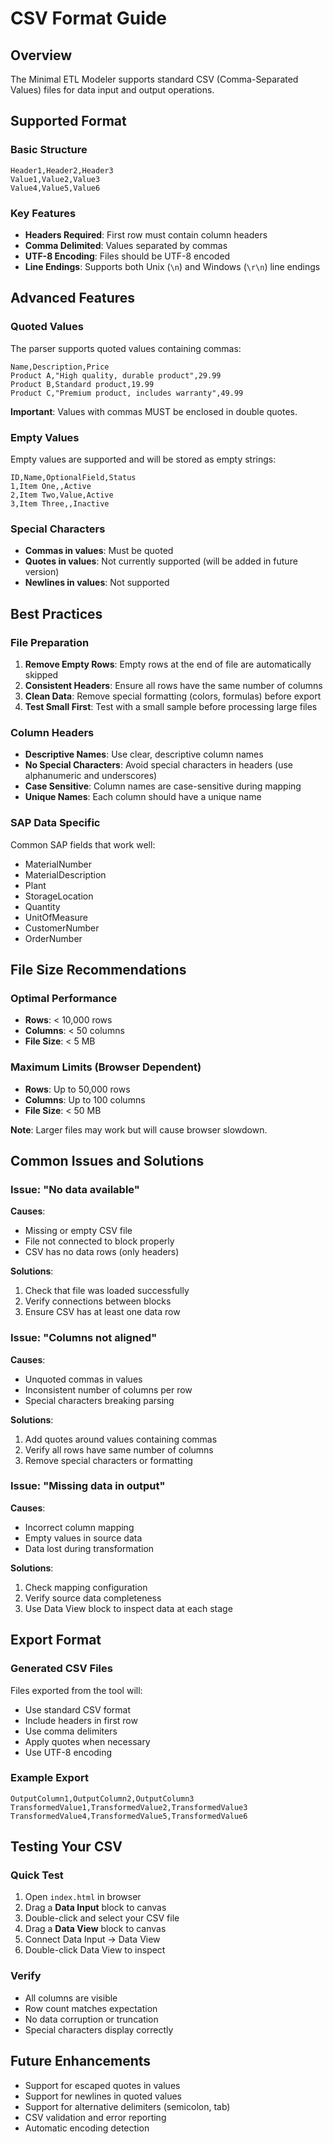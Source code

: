 # CSV Format Guide

## Overview
The Minimal ETL Modeler supports standard CSV (Comma-Separated Values) files for data input and output operations.

## Supported Format

### Basic Structure
```csv
Header1,Header2,Header3
Value1,Value2,Value3
Value4,Value5,Value6
```

### Key Features
- **Headers Required**: First row must contain column headers
- **Comma Delimited**: Values separated by commas
- **UTF-8 Encoding**: Files should be UTF-8 encoded
- **Line Endings**: Supports both Unix (`\n`) and Windows (`\r\n`) line endings

## Advanced Features

### Quoted Values
The parser supports quoted values containing commas:

```csv
Name,Description,Price
Product A,"High quality, durable product",29.99
Product B,Standard product,19.99
Product C,"Premium product, includes warranty",49.99
```

**Important**: Values with commas MUST be enclosed in double quotes.

### Empty Values
Empty values are supported and will be stored as empty strings:

```csv
ID,Name,OptionalField,Status
1,Item One,,Active
2,Item Two,Value,Active
3,Item Three,,Inactive
```

### Special Characters
- **Commas in values**: Must be quoted
- **Quotes in values**: Not currently supported (will be added in future version)
- **Newlines in values**: Not supported

## Best Practices

### File Preparation
1. **Remove Empty Rows**: Empty rows at the end of file are automatically skipped
2. **Consistent Headers**: Ensure all rows have the same number of columns
3. **Clean Data**: Remove special formatting (colors, formulas) before export
4. **Test Small First**: Test with a small sample before processing large files

### Column Headers
- **Descriptive Names**: Use clear, descriptive column names
- **No Special Characters**: Avoid special characters in headers (use alphanumeric and underscores)
- **Case Sensitive**: Column names are case-sensitive during mapping
- **Unique Names**: Each column should have a unique name

### SAP Data Specific
Common SAP fields that work well:
- MaterialNumber
- MaterialDescription
- Plant
- StorageLocation
- Quantity
- UnitOfMeasure
- CustomerNumber
- OrderNumber

## File Size Recommendations

### Optimal Performance
- **Rows**: < 10,000 rows
- **Columns**: < 50 columns
- **File Size**: < 5 MB

### Maximum Limits (Browser Dependent)
- **Rows**: Up to 50,000 rows
- **Columns**: Up to 100 columns
- **File Size**: < 50 MB

**Note**: Larger files may work but will cause browser slowdown.

## Common Issues and Solutions

### Issue: "No data available"
**Causes**:
- Missing or empty CSV file
- File not connected to block properly
- CSV has no data rows (only headers)

**Solutions**:
1. Check that file was loaded successfully
2. Verify connections between blocks
3. Ensure CSV has at least one data row

### Issue: "Columns not aligned"
**Causes**:
- Unquoted commas in values
- Inconsistent number of columns per row
- Special characters breaking parsing

**Solutions**:
1. Add quotes around values containing commas
2. Verify all rows have same number of columns
3. Remove special characters or formatting

### Issue: "Missing data in output"
**Causes**:
- Incorrect column mapping
- Empty values in source data
- Data lost during transformation

**Solutions**:
1. Check mapping configuration
2. Verify source data completeness
3. Use Data View block to inspect data at each stage

## Export Format

### Generated CSV Files
Files exported from the tool will:
- Use standard CSV format
- Include headers in first row
- Use comma delimiters
- Apply quotes when necessary
- Use UTF-8 encoding

### Example Export
```csv
OutputColumn1,OutputColumn2,OutputColumn3
TransformedValue1,TransformedValue2,TransformedValue3
TransformedValue4,TransformedValue5,TransformedValue6
```

## Testing Your CSV

### Quick Test
1. Open `index.html` in browser
2. Drag a **Data Input** block to canvas
3. Double-click and select your CSV file
4. Drag a **Data View** block to canvas
5. Connect Data Input → Data View
6. Double-click Data View to inspect

### Verify
- All columns are visible
- Row count matches expectation
- No data corruption or truncation
- Special characters display correctly

## Future Enhancements
- Support for escaped quotes in values
- Support for newlines in quoted values
- Support for alternative delimiters (semicolon, tab)
- CSV validation and error reporting
- Automatic encoding detection
